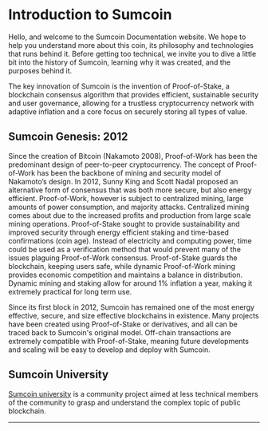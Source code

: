 # Introduction to Sumcoin

Hello, and welcome to the Sumcoin Documentation website. We hope to help you understand more about this coin, its philosophy and technologies that runs behind it. Before getting too technical, we invite you to dive a little bit into the history of Sumcoin, learning why it was created, and the purposes behind it.

The key innovation of Sumcoin is the invention of Proof-of-Stake, a blockchain consensus algorithm that provides efficient, sustainable security and user governance, allowing for a trustless cryptocurrency network with adaptive inflation and a core focus on securely storing all types of value.

## Sumcoin Genesis: 2012

Since the creation of Bitcoin (Nakamoto 2008), Proof-of-Work has been the predominant design of peer-to-peer cryptocurrency. The concept of Proof-of-Work has been the backbone of mining and security model of Nakamoto’s design. In 2012, Sunny King and Scott Nadal proposed an alternative form of consensus that was both more secure, but also energy efficient.  Proof-of-Work, however is subject to centralized mining, large amounts of power consumption, and majority attacks.  Centralized mining comes about due to the increased profits and production from large scale mining operations.  Proof-of-Stake sought to provide sustainability and improved security through energy efficient staking and time-based confirmations (coin age).  Instead of electricity and computing power, time could be used as a verification method that would prevent many of the issues plaguing Proof-of-Work consensus.  Proof-of-Stake guards the blockchain, keeping users safe, while dynamic Proof-of-Work mining provides economic competition and maintains a balance in distribution.  Dynamic mining and staking allow for around 1% inflation a year, making it extremely practical for long term use.

Since its first block in 2012, Sumcoin has remained one of the most energy effective, secure, and size effective blockchains in existence. Many projects have been created using Proof-of-Stake or derivatives, and all can be traced back to Sumcoin's original model. Off-chain transactions are extremely compatible with Proof-of-Stake, meaning future developments and scaling will be easy to develop and deploy with Sumcoin.

## Sumcoin University

[Sumcoin university](https://university.sumcoin.org/) is a community project aimed at less technical members of the community to grasp and understand the complex topic of public blockchain.

---
